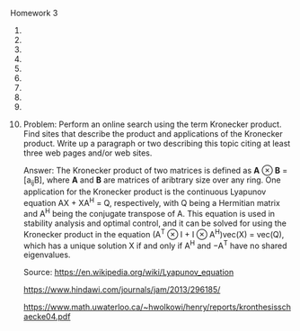 Homework 3

1.

2.

3.

4.

5.

6.

7.

8.

9.

10. Problem: Perform an online search using the term Kronecker product. Find sites that describe the product and applications of the Kronecker product. Write up a paragraph or two describing this topic citing at least three web pages and/or web sites.

    Answer: The Kronecker product of two matrices is defined as <b>A</b> ⊗ <b>B</b> = \[a<sub>ij</sub>B\], where <b>A</b> and <b>B</b> are matrices of aribtrary size over any ring. One application for the Kronecker product is the continuous Lyapunov equation AX + XA<sup>H</sup> = Q, respectively, with Q being a Hermitian matrix and A<sup>H</sup> being the conjugate transpose of A. This equation is used in stability analysis and optimal control, and it can be solved for using the Kronecker product in the equation (A<sup>T</sup> ⊗ I + I ⊗ A<sup>H</sup>)vec(X) = vec(Q), which has a unique solution X if and only if A<sup>H</sup> and −A<sup>T</sup> have no shared eigenvalues.
    
    Source: https://en.wikipedia.org/wiki/Lyapunov_equation
    
    https://www.hindawi.com/journals/jam/2013/296185/
    
    https://www.math.uwaterloo.ca/~hwolkowi/henry/reports/kronthesisschaecke04.pdf

